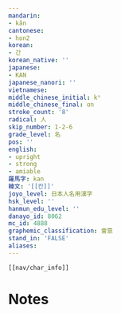 ```yaml
---
mandarin:
- kǎn
cantonese:
- hon2
korean:
- 간
korean_native: ''
japanese:
- KAN
japanese_nanori: ''
vietnamese:
middle_chinese_initial: kʰ
middle_chinese_final: ɑn
stroke_count: '8'
radical: 人
skip_number: 1-2-6
grade_level: 名
pos: ''
english:
- upright
- strong
- amiable
羅馬字: kan
韓文: '[[칸]]'
joyo_level: 日本人名用漢字
hsk_level: ''
hanmun_edu_level: ''
danayo_id: 8062
mc_id: 4888
graphemic_classification: 會意
stand_in: 'FALSE'
aliases:
---
```

```meta-bind-embed
[[nav/char_info]]
```

# Notes
